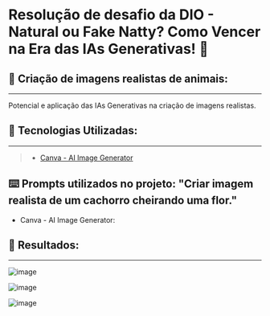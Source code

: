 # Resolução de desafio da DIO - Natural ou Fake Natty? Como Vencer na Era das IAs Generativas! 🤖



## 📒 Criação de imagens realistas de animais:
-------------------------------------
Potencial e aplicação das IAs Generativas na criação de imagens realistas. 

## 🤖 Tecnologias Utilizadas:
-------------------------------------
> - [Canva - AI Image Generator](https://www.canva.com/ai-image-generator/)

⌨️ **Prompts** utilizados no projeto: "Criar imagem realista de um cachorro cheirando uma flor."
------------------------------------
- Canva - AI Image Generator:

## 🚀 Resultados:
-------------------------------------

![image](https://github.com/user-attachments/assets/07618814-70e2-4fa3-9ce2-7c817a568a35)

![image](https://github.com/user-attachments/assets/8f56d70d-02d2-4f30-85b0-af657e299ba1)

![image](https://github.com/user-attachments/assets/6353afec-1506-408a-90bf-665a3f98c4a9)


